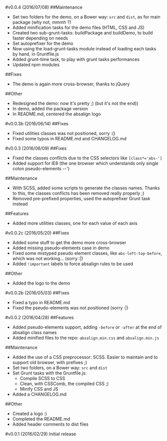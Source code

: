#v0.0.4 (2016/07/08)
##Maintenance
- Set two folders for the demo, on a Bower way: ``src`` and ``dist``, as for main package (why not, mmmh ?)
- Added minification tasks for the demo files (HTML, CSS and JS)
- Created two sub-grunt-tasks: buildPackage and buildDemo, to build faster depending on needs
- Set autoprefixer for the demo
- Now using the load-grunt-tasks module instead of loading each tasks by hand, in Gruntfile.js
- Added grunt-time task, to play with grunt tasks performances
- Updated npm modules

##Fixes
- The demo is again more cross-browser, thanks to jQuery

##Other
- Redesigned the demo: now it's pretty ;) (but it's not the end))
- In demo, added the package version
- In README.md, centered the absalign logo


#v0.0.3b (2016/06/14)
##Fixes
- Fixed utilities classes was not positioned, sorry :()
- Fixed some typos in README.md and CHANGELOG.md


#v0.0.3 (2016/06/09)
##Fixes
- Fixed the classes conflicts due to the CSS selectors like ``[class*='abs-']``
- Added support for IE8 (the one browser which understands only single colon pseudo-elements --')

##Maintenance
- With SCSS, added some scripts to generate the classes names. Thanks to this, the classes conflicts has been removed really properly ;)
- Removed pre-prefixed properties, used the autoprefixer Grunt task instead

##Features
- Added more utilities classes, one for each value of each axis


#v0.0.2c (2016/05/20)
##Fixes
- Added some stuff to get the demo more cross-browser
- Added missing pseudo-elements case in demo
- Fixed some mistyped pseudo element classes, like ``abs-left-top-before``, which was not working... (sorry :|)
- Added ``!important`` labels to force absalign rules to be used

##Other
- Added the logo to the demo


#v0.0.2b (2016/05/03)
##Fixes
- Fixed a typo in README.md
- Fixed the pseudo-elements was not positioned (sorry :|)


#v0.0.2 (2016/04/28)
##Features
- Added pseudo-elements support, adding ``-before`` or ``-after`` at the end of absalign class names
- Added minified files to the repo: ``absalign.min.css`` and ``absalign.min.js``

##Maintenance
- Added the use of a CSS preprocessor: SCSS. Easier to maintain and to support old browser, with prefixes ;)
- Set two folders, on a Bower way: ``src`` and ``dist``
- Set Grunt tasks with the Gruntfile.js:
  - Compile SCSS to CSS
  - Clean, with CSSComb, the compiled CSS ;)
  - Minify CSS and JS
- Added a CHANGELOG.md

##Other
- Created a logo :)
- Completed the README.md
- Added header comments to dist files


#v0.0.1 (2016/02/29)
Initial release
